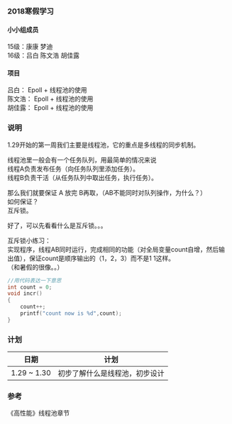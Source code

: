 ### 2018寒假学习

#### 小小组成员  

15级：康康  梦迪   
16级：吕白  陈文浩  胡佳露

#### 项目
吕白：   Epoll + 线程池的使用   
陈文浩： Epoll + 线程池的使用    
胡佳露： Epoll + 线程池的使用   

###  说明
1.29开始的第一周我们主要是线程池，它的重点是多线程的同步机制。  

线程池里一般会有一个任务队列，用最简单的情况来说  
线程A负责发布任务（向任务队列里添加任务）。  
线程B负责干活（从任务队列中取出任务，执行任务）。  

那么我们就要保证 A 放完 B再取，（AB不能同时对队列操作，为什么？）   
如何保证？    
互斥锁。   

好了，可以先看看什么是互斥锁。。。  

互斥锁小练习：  
实现程序，线程AB同时运行，完成相同的功能（对全局变量count自增，然后输出值），保证count是顺序输出的（1，2，3）而不是1 1这样。  
（和暑假的很像。。）  
```c
//用代码表达一下意思
int count = 0;
void incr()
{
    count++;
    printf("count now is %d",count);
}
```

### 计划
日期 | 计划
----- | -----
1.29 ~ 1.30 | 初步了解什么是线程池，初步设计

### 参考  
《高性能》线程池章节  

